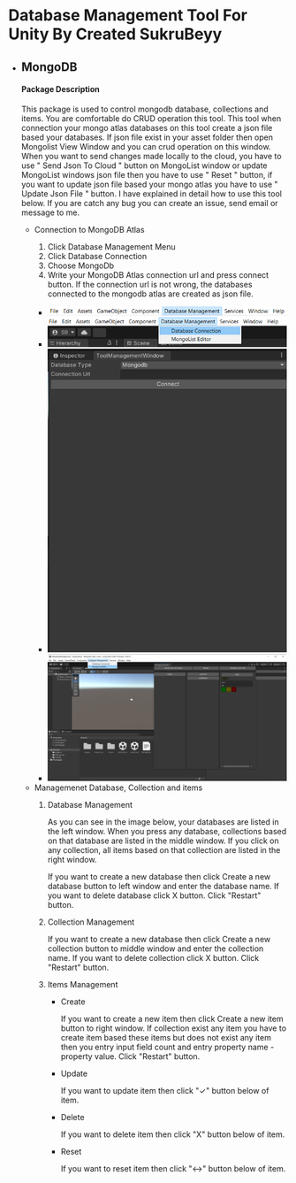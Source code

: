 # Database Management Tool For Unity By Created SukruBeyy

<ul>
  <li>
    <h2>MongoDB</h2>
     <h4>Package Description</h4>
    <p>This package is used to control mongodb database, collections and items. You are comfortable do CRUD operation this tool. This tool when connection your mongo atlas databases on this tool create a json file based your databases. If json file exist in your asset folder then open Mongolist View Window and you can crud operation on this window. When you want to send changes made locally to the cloud, you have to use " Send Json To Cloud " button on MongoList window or update MongoList windows json file then you have to use " Reset " button, if you want to update json file based your mongo atlas you have to use " Update Json File " button.
      I have explained in detail how to use this tool below. If you are catch any bug you can create an issue, send email or message to me.  
  </p>
    
  <ul>
      <li>Connection to MongoDB Atlas</li>
    <ol>
      <li>Click Database Management Menu</li>
      <li>Click Database Connection</li>
      <li>Choose MongoDb</li>
      <li>Write your MongoDB Atlas connection url and press connect button. If the connection url is not wrong, the databases connected to the mongodb atlas are created as json file.</li>
    </ol>
    <ul>
      <li><img src="https://github.com/sukrubeyy/DatabaseManagement/blob/main/images/ToolMenuItem.PNG"></img></li>
      <li><img src="https://github.com/sukrubeyy/DatabaseManagement/blob/main/images/connectionMongo.PNG"></img></li>
      <li><img src="https://github.com/sukrubeyy/DatabaseManagement/blob/main/images/toolManagementWindow.PNG"></img></li>
      <li><img src="https://github.com/sukrubeyy/DatabaseManagement/blob/main/images/MongoListWindow.png"></img></li>
    </ul>
         
  <li>Managemenet Database, Collection and items</li>
  <ol>
    <li>Database Management</li>
    <p>
        As you can see in the image below, your databases are listed in the left window. When you press any database, collections based on that database are          listed in the middle window. If you click on any collection, all items based on that collection are listed in the right window.
    </p>
    <p>
      If you want to create a new database then click Create a new database button to left window and enter the database name.
      If you want to delete database click X button.
      Click "Restart" button.
    </p>
    <li>Collection Management</li>   
     <p>
      If you want to create a new database then click Create a new collection button to middle window and enter the collection name.
      If you want to delete collection click X button.
      Click "Restart" button.
     </p>
    <li>Items Management</li>  
    
  <ul>
       <li>Create</li>
          <p>
        If you want to create a new item then click Create a new item button to right window.
        If collection exist any item you have to create item based these items but does not exist any item then you entry input field count and entry 
        property name - property value.
        Click "Restart" button.
          </p>
       <li>Update</li>
         <p>
        If you want to update item then click "✓" button below of item.
         </p>
       <li>Delete</li>
          <p>
        If you want to delete item then click "X" button below of item.
         </p>
      <li>Reset</li>
          <p>
        If you want to reset item then click "<->" button below of item.
         </p>
  </ul>
    
  </ol>
  </ul>
  </li>
</ul>

